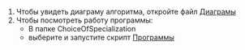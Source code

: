 1. Чтобы увидеть диаграму алгоритма, откройте файл [Диаграмы](Diagram.png)
2. Чтобы посмотреть работу программы:
   - В папке ChoiceOfSpecialization
   - выберите и запустите скрипт [Программы](Program.cs)